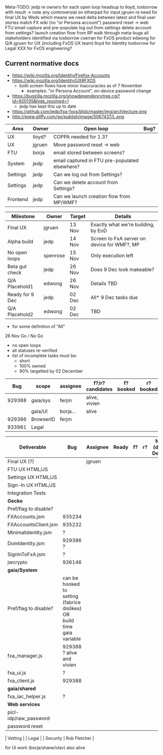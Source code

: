 Meta-TODO:
  jedp re owners for each open loop
  headsup to lloyd, toxborrow with result
    -> note any controversial on etherpad for input
  jgruen re need for final UX by Weds
    which means we need delta between latest and final
      user stories match FX wiki (no "or Persona account")
      password reset -> web
      FTU email capture and pre-populate
      log out from settings
      delete account from settings?
      launch creation flow from RP
  walk through meta-bugs
  all stakeholders identified via toxborrow
    cserran for FxOS product
    edwong for Q/A
    jgruen for UX (including FxOS UX team)
    lloyd for Identity
    toxborrow for Legal
    XXX for FxOS engineering?

Current normative docs
----------------------
* https://wiki.mozilla.org/Identity/Firefox-Accounts
* https://wiki.mozilla.org/Identity/UX#FXOS
  - both screen flows have minor inaccuracies as of 7 November
    - examples: "or Persona Account", on-device password change
* https://bugzilla.mozilla.org/showdependencytree.cgi?id=920135&hide_resolved=1
  - jedp has kept this up to date
* https://github.com/jedp/fxa-fxos/blob/master/img/architecture.png
* http://www.gliffy.com/go/publish/image/5067437/L.png

|   Area  |   Owner    |   Open loop       | Bug?
| ------- | ---------- | --------------------- |----------- |
| UX       | lloyd?    | COPPA needed for 1.3? |
| UX       | jgruen    | Move password reset -> web
| FTU      | borja     | email stored between screens?
| System   | jedp      | email captured in FTU pre-populated elsewhere?
| Settings | jedp      | Can we log out from Settings? 
| Settings | jedp      | Can we delete account from Settings?
| Frontend | jedp      | Can we launch creation flow from MP/WMF?

|   Milestone    | Owner    | Target | Details |
| -------------- | -------- | ------ | -------- |
| Final UX       | jgruen   | 13 Nov | Exactly what we're building, by EoD
| Alpha build    | jedp     | 14 Nov | Screen to FxA server on device for WMF?, MP
| No open loops  | spenrose | 15 Nov | Only execution left
| Beta gut check | jedp     | 26 Nov | Does 9 Dec look makeable?
| Q/A Placehold1 | edwong   | 26 Nov | Details TBD
| Ready for 9 Dec| jedp     | 02 Dec | All* 9 Dec tasks due
| Q/A Placehold2 | edwong   | 02 Dec | TBD

* for some definition of "All"




26 Nov Go / No Go
 - no open loops
 - all statuses re-verified
 - list of incomplete tasks must be:
   * short
   * 100% owned
   * 90% targetted by 02 December

| Bug    |  scope   | assignee | f?/r? candidates  | f? booked    | r? booked | details |
| ------ | -------- | -------- | ----------------- | ------------ | --------- | -------|
| 929388 | gaia/sys | ferjm    | alive, vivien     |
|        | gaia/UI  | borja... | alive
| 929386 | BrowserID| ferjm    | <spenrose>
| 933981 | Legal    | 

|   Deliverable          |    Bug     |  Assignee  |    Ready    |     f?     |    r?      | Need By (default: 9 December) |
| ---------------------- | ---------- | ---------- | ----------- | ---------- | ---------- | ----------------------------- |
| Final UX (?)           |            | jgruen
| FTU UX HTML/JS         |
| Settings UX HTML/JS    |
| Sign-In UX HTML/JS     |
| Integration Tests      |
|    **Gecko**           |
| Pref/flag to disable?  |
| FXAccounts.jsm         |  935234    |                            
| FXAccountsClient.jsm   |  935232    | 
| MinimalIdentity.jsm    |       ?    |
| DomIdentity.jsm        |  929386         ?
| SignInToFxA.jsm        |       ?
| jwcrypto	         |  936146
|    **gaia/System**
| Pref/flag to disable?  | can be hooked to setting (fabrice dislikes) OR build time gaia variable
| fxa_manager.js         |  929388         ? alive and vivien
| fxa_ui.js              |       ?
| fxa_client.js          |  929388
|    **gaia/shared**     |
| fxa_iac_helper.js      |       ?
|    **Web services**    |
| picl-idp/raw_password  |
| password reset         |

| Vetting                |
| Legal                  |
| Security               | Rob Fletcher |

for UI work (borja/shane/olav) also alive
